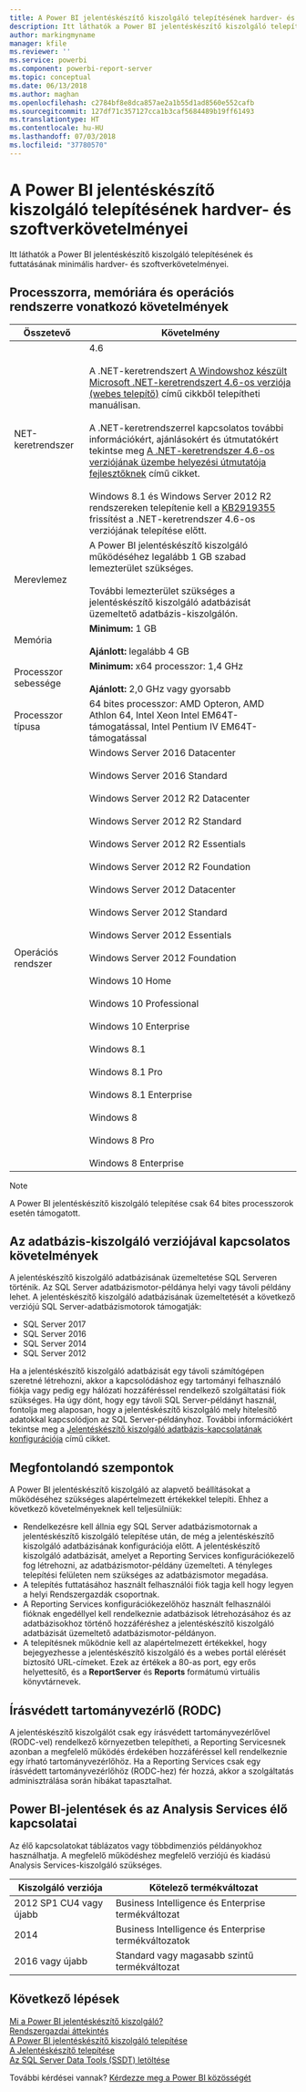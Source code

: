 ```yaml
---
title: A Power BI jelentéskészítő kiszolgáló telepítésének hardver- és szoftverkövetelményei
description: Itt láthatók a Power BI jelentéskészítő kiszolgáló telepítésének és futtatásának minimális hardver- és szoftverkövetelményei.
author: markingmyname
manager: kfile
ms.reviewer: ''
ms.service: powerbi
ms.component: powerbi-report-server
ms.topic: conceptual
ms.date: 06/13/2018
ms.author: maghan
ms.openlocfilehash: c2784bf8e8dca857ae2a1b55d1ad8560e552cafb
ms.sourcegitcommit: 127df71c357127cca1b3caf5684489b19ff61493
ms.translationtype: HT
ms.contentlocale: hu-HU
ms.lasthandoff: 07/03/2018
ms.locfileid: "37780570"
---
```

# <a name="hardware-and-software-requirements-for-installing-power-bi-report-server"></a>A Power BI jelentéskészítő kiszolgáló telepítésének hardver- és szoftverkövetelményei
Itt láthatók a Power BI jelentéskészítő kiszolgáló telepítésének és futtatásának minimális hardver- és szoftverkövetelményei.

## <a name="processor-memory-and-operating-system-requirements"></a>Processzorra, memóriára és operációs rendszerre vonatkozó követelmények

| Összetevő | Követelmény |
| --- | --- |
| NET-keretrendszer |4.6<br><br>A .NET-keretrendszert [A Windowshoz készült Microsoft .NET-keretrendszert 4.6-os verziója (webes telepítő)](http://support.microsoft.com/kb/3045560) című cikkből telepítheti manuálisan.<br/><br/> A .NET-keretrendszerrel kapcsolatos további információkért, ajánlásokért és útmutatókért tekintse meg [A .NET-keretrendszer 4.6-os verziójának üzembe helyezési útmutatója fejlesztőknek](http://msdn.microsoft.com/library/ee942965\(v=vs.110\).aspx) című cikket.<br/><br/>Windows 8.1 és Windows Server 2012 R2 rendszereken telepítenie kell a [KB2919355](http://support.microsoft.com/kb/2919355) frissítést a .NET-keretrendszer 4.6-os verziójának telepítése előtt. |
| Merevlemez |A Power BI jelentéskészítő kiszolgáló működéséhez legalább 1 GB szabad lemezterület szükséges.<br><br>További lemezterület szükséges a jelentéskészítő kiszolgáló adatbázisát üzemeltető adatbázis-kiszolgálón. |
| Memória |**Minimum:** 1 GB<br/><br/> **Ajánlott:** legalább 4 GB |
| Processzor sebessége |**Minimum:** x64 processzor: 1,4 GHz<br/><br/> **Ajánlott:** 2,0 GHz vagy gyorsabb |
| Processzor típusa |64 bites processzor: AMD Opteron, AMD Athlon 64, Intel Xeon Intel EM64T-támogatással, Intel Pentium IV EM64T-támogatással |
| Operációs rendszer |Windows Server 2016 Datacenter<br><br>Windows Server 2016 Standard<br><br>Windows Server 2012 R2 Datacenter<br><br>Windows Server 2012 R2 Standard<br><br>Windows Server 2012 R2 Essentials<br><br>Windows Server 2012 R2 Foundation<br><br>Windows Server 2012 Datacenter<br><br>Windows Server 2012 Standard<br><br>Windows Server 2012 Essentials<br><br>Windows Server 2012 Foundation<br><br>Windows 10 Home<br><br>Windows 10 Professional<br><br>Windows 10 Enterprise<br><br>Windows 8.1<br><br>Windows 8.1 Pro<br><br>Windows 8.1 Enterprise<br><br>Windows 8<br><br>Windows 8 Pro<br><br>Windows 8 Enterprise |

> [!NOTE]
> A Power BI jelentéskészítő kiszolgáló telepítése csak 64 bites processzorok esetén támogatott.
> 
> 

## <a name="database-server-version-requirements"></a>Az adatbázis-kiszolgáló verziójával kapcsolatos követelmények
A jelentéskészítő kiszolgáló adatbázisának üzemeltetése SQL Serveren történik. Az SQL Server adatbázismotor-példánya helyi vagy távoli példány lehet. A jelentéskészítő kiszolgáló adatbázisának üzemeltetését a következő verziójú SQL Server-adatbázismotorok támogatják:

* SQL Server 2017
* SQL Server 2016
* SQL Server 2014
* SQL Server 2012

Ha a jelentéskészítő kiszolgáló adatbázisát egy távoli számítógépen szeretné létrehozni, akkor a kapcsolódáshoz egy tartományi felhasználó fiókja vagy pedig egy hálózati hozzáféréssel rendelkező szolgáltatási fiók szükséges. Ha úgy dönt, hogy egy távoli SQL Server-példányt használ, fontolja meg alaposan, hogy a jelentéskészítő kiszolgáló mely hitelesítő adatokkal kapcsolódjon az SQL Server-példányhoz. További információkért tekintse meg a [Jelentéskészítő kiszolgáló adatbázis-kapcsolatának konfigurációja](https://docs.microsoft.com/sql/reporting-services/install-windows/configure-a-report-server-database-connection-ssrs-configuration-manager) című cikket.

## <a name="considerations"></a>Megfontolandó szempontok
A Power BI jelentéskészítő kiszolgáló az alapvető beállításokat a működéséhez szükséges alapértelmezett értékekkel telepíti. Ehhez a következő követelményeknek kell teljesülniük:

* Rendelkezésre kell állnia egy SQL Server adatbázismotornak a jelentéskészítő kiszolgáló telepítése után, de még a jelentéskészítő kiszolgáló adatbázisának konfigurációja előtt. A jelentéskészítő kiszolgáló adatbázisát, amelyet a Reporting Services konfigurációkezelő fog létrehozni, az adatbázismotor-példány üzemelteti. A tényleges telepítési felületen nem szükséges az adatbázismotor megadása.
* A telepítés futtatásához használt felhasználói fiók tagja kell hogy legyen a helyi Rendszergazdák csoportnak.
* A Reporting Services konfigurációkezelőhöz használt felhasználói fióknak engedéllyel kell rendelkeznie adatbázisok létrehozásához és az adatbázisokhoz történő hozzáféréshez a jelentéskészítő kiszolgáló adatbázisát üzemeltető adatbázismotor-példányon.
* A telepítésnek működnie kell az alapértelmezett értékekkel, hogy bejegyezhesse a jelentéskészítő kiszolgáló és a webes portál elérését biztosító URL-címeket. Ezek az értékek a 80-as port, egy erős helyettesítő, és a **ReportServer** és **Reports** formátumú virtuális könyvtárnevek.

## <a name="read-only-domain-controller-rodc"></a>Írásvédett tartományvezérlő (RODC)
 A jelentéskészítő kiszolgálót csak egy írásvédett tartományvezérlővel (RODC-vel) rendelkező környezetben telepítheti, a Reporting Servicesnek azonban a megfelelő működés érdekében hozzáféréssel kell rendelkeznie egy írható tartományvezérlőhöz. Ha a Reporting Services csak egy írásvédett tartományvezérlőhöz (RODC-hez) fér hozzá, akkor a szolgáltatás adminisztrálása során hibákat tapasztalhat.

## <a name="power-bi-reports-and-analysis-services-live-connections"></a>Power BI-jelentések és az Analysis Services élő kapcsolatai
Az élő kapcsolatokat táblázatos vagy többdimenziós példányokhoz használhatja. A megfelelő működéshez megfelelő verziójú és kiadású Analysis Services-kiszolgáló szükséges.

| **Kiszolgáló verziója** | **Kötelező termékváltozat** |
| --- | --- |
| 2012 SP1 CU4 vagy újabb |Business Intelligence és Enterprise termékváltozat |
| 2014 |Business Intelligence és Enterprise termékváltozatok |
| 2016 vagy újabb |Standard vagy magasabb szintű termékváltozat |

## <a name="next-steps"></a>Következő lépések
[Mi a Power BI jelentéskészítő kiszolgáló?](get-started.md)  
[Rendszergazdai áttekintés](admin-handbook-overview.md)  
[A Power BI jelentéskészítő kiszolgáló telepítése](install-report-server.md)  
[A Jelentéskészítő telepítése](https://docs.microsoft.com/sql/reporting-services/install-windows/install-report-builder)  
[Az SQL Server Data Tools (SSDT) letöltése](http://go.microsoft.com/fwlink/?LinkID=616714)

További kérdései vannak? [Kérdezze meg a Power BI közösségét](https://community.powerbi.com/)

